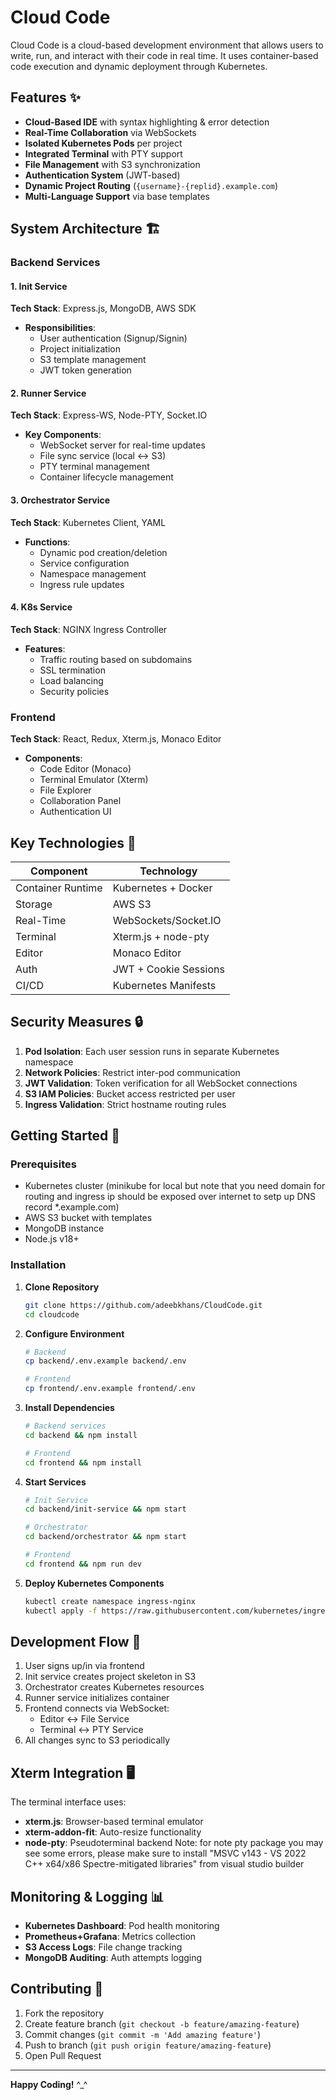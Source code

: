 # Cloud Code

Cloud Code is a cloud-based development environment that allows users to write, run, and interact with their code in real time. 
It uses container-based code execution and dynamic deployment through Kubernetes.


## Features ✨

- **Cloud-Based IDE** with syntax highlighting & error detection
- **Real-Time Collaboration** via WebSockets
- **Isolated Kubernetes Pods** per project
- **Integrated Terminal** with PTY support
- **File Management** with S3 synchronization
- **Authentication System** (JWT-based)
- **Dynamic Project Routing** (`{username}-{replid}.example.com`)
- **Multi-Language Support** via base templates

## System Architecture 🏗️

### Backend Services

#### 1. Init Service
**Tech Stack**: Express.js, MongoDB, AWS SDK
- **Responsibilities**:
  - User authentication (Signup/Signin)
  - Project initialization
  - S3 template management
  - JWT token generation

#### 2. Runner Service
**Tech Stack**: Express-WS, Node-PTY, Socket.IO
- **Key Components**:
  - WebSocket server for real-time updates
  - File sync service (local ↔ S3)
  - PTY terminal management
  - Container lifecycle management

#### 3. Orchestrator Service
**Tech Stack**: Kubernetes Client, YAML
- **Functions**:
  - Dynamic pod creation/deletion
  - Service configuration
  - Namespace management
  - Ingress rule updates

#### 4. K8s Service
**Tech Stack**: NGINX Ingress Controller
- **Features**:
  - Traffic routing based on subdomains
  - SSL termination
  - Load balancing
  - Security policies

### Frontend
**Tech Stack**: React, Redux, Xterm.js, Monaco Editor
- **Components**:
  - Code Editor (Monaco)
  - Terminal Emulator (Xterm)
  - File Explorer
  - Collaboration Panel
  - Authentication UI


## Key Technologies 🔑

| Component          | Technology                          |
|--------------------|-------------------------------------|
| Container Runtime  | Kubernetes + Docker                 |
| Storage            | AWS S3                              |
| Real-Time          | WebSockets/Socket.IO                |
| Terminal           | Xterm.js + node-pty                 |
| Editor             | Monaco Editor                       |
| Auth               | JWT + Cookie Sessions               |
| CI/CD              | Kubernetes Manifests                |

## Security Measures 🔒

1. **Pod Isolation**: Each user session runs in separate Kubernetes namespace
2. **Network Policies**: Restrict inter-pod communication
3. **JWT Validation**: Token verification for all WebSocket connections
4. **S3 IAM Policies**: Bucket access restricted per user
5. **Ingress Validation**: Strict hostname routing rules

## Getting Started 🚀

### Prerequisites

- Kubernetes cluster
  (minikube for local but note that you need domain for routing and ingress ip should be exposed over internet to setp up DNS record *.example.com)
- AWS S3 bucket with templates
- MongoDB instance
- Node.js v18+

### Installation

1. **Clone Repository**
   ```bash
   git clone https://github.com/adeebkhans/CloudCode.git
   cd cloudcode
   ```

2. **Configure Environment**
   ```bash
   # Backend
   cp backend/.env.example backend/.env
   
   # Frontend
   cp frontend/.env.example frontend/.env
   ```

3. **Install Dependencies**
   ```bash
   # Backend services
   cd backend && npm install
   
   # Frontend
   cd frontend && npm install
   ```

4. **Start Services**
   ```bash
   # Init Service
   cd backend/init-service && npm start

   # Orchestrator
   cd backend/orchestrator && npm start

   # Frontend
   cd frontend && npm run dev
   ```

5. **Deploy Kubernetes Components**
   ```bash
   kubectl create namespace ingress-nginx
   kubectl apply -f https://raw.githubusercontent.com/kubernetes/ingress-nginx/main/deploy/static/provider/cloud/deploy.yaml
   ```

## Development Flow 🔄

1. User signs up/in via frontend
2. Init service creates project skeleton in S3
3. Orchestrator creates Kubernetes resources
4. Runner service initializes container
5. Frontend connects via WebSocket:
   - Editor ↔ File Service
   - Terminal ↔ PTY Service
6. All changes sync to S3 periodically

## Xterm Integration 🖥️

The terminal interface uses:
- **xterm.js**: Browser-based terminal emulator
- **xterm-addon-fit**: Auto-resize functionality
- **node-pty**: Pseudoterminal backend
  Note: for note pty package you may see some errors, please make sure to install
  "MSVC v143 - VS 2022 C++ x64/x86 Spectre-mitigated libraries" from visual studio builder


## Monitoring & Logging 📊

- **Kubernetes Dashboard**: Pod health monitoring
- **Prometheus+Grafana**: Metrics collection
- **S3 Access Logs**: File change tracking
- **MongoDB Auditing**: Auth attempts logging

## Contributing 🤝

1. Fork the repository
2. Create feature branch (`git checkout -b feature/amazing-feature`)
3. Commit changes (`git commit -m 'Add amazing feature'`)
4. Push to branch (`git push origin feature/amazing-feature`)
5. Open Pull Request


---

**Happy Coding!** ^_^ 
